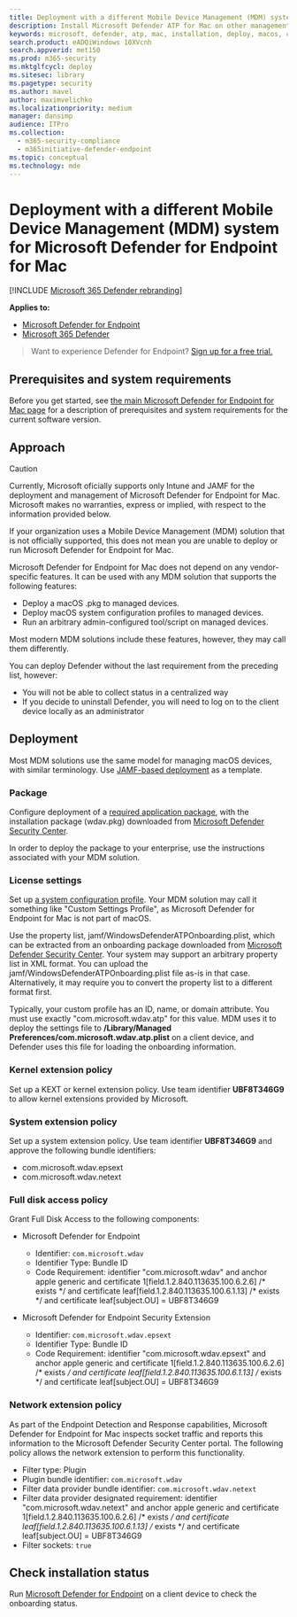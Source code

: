 ```yaml
---
title: Deployment with a different Mobile Device Management (MDM) system for Microsoft Defender ATP for Mac
description: Install Microsoft Defender ATP for Mac on other management solutions.
keywords: microsoft, defender, atp, mac, installation, deploy, macos, catalina, mojave, high sierra
search.product: eADQiWindows 10XVcnh
search.appverid: met150
ms.prod: m365-security
ms.mktglfcycl: deploy
ms.sitesec: library
ms.pagetype: security
ms.author: mavel
author: maximvelichko
ms.localizationpriority: medium
manager: dansimp
audience: ITPro
ms.collection: 
  - m365-security-compliance
  - m365initiative-defender-endpoint
ms.topic: conceptual
ms.technology: mde
---
```


# Deployment with a different Mobile Device Management (MDM) system for Microsoft Defender for Endpoint for Mac

[!INCLUDE [Microsoft 365 Defender rebranding](../../includes/microsoft-defender.md)]


**Applies to:**
- [Microsoft Defender for Endpoint](https://go.microsoft.com/fwlink/p/?linkid=2154037)
- [Microsoft 365 Defender](https://go.microsoft.com/fwlink/p/?linkid=2118804)

> Want to experience Defender for Endpoint? [Sign up for a free trial.](https://www.microsoft.com/microsoft-365/windows/microsoft-defender-atp?ocid=docs-wdatp-investigateip-abovefoldlink)
 
## Prerequisites and system requirements

Before you get started, see [the main Microsoft Defender for Endpoint for Mac page](microsoft-defender-atp-mac.md) for a description of prerequisites and system requirements for the current software version.

## Approach

> [!CAUTION]
> Currently, Microsoft oficially supports only Intune and JAMF for the deployment and management of Microsoft Defender for Endpoint for Mac. Microsoft makes no warranties, express or implied, with respect to the information provided below.

If your organization uses a Mobile Device Management (MDM) solution that is not officially supported, this does not mean you are unable to deploy or run Microsoft Defender for Endpoint for Mac.

Microsoft Defender for Endpoint for Mac does not depend on any vendor-specific features. It can be used with any MDM solution that supports the following features:

- Deploy a macOS .pkg to managed devices.
- Deploy macOS system configuration profiles to managed devices.
- Run an arbitrary admin-configured tool/script on managed devices.

Most modern MDM solutions include these features, however, they may call them differently.

You can deploy Defender without the last requirement from the preceding list, however:

- You will not be able to collect status in a centralized way
- If you decide to uninstall Defender, you will need to log on to the client device locally as an administrator

## Deployment

Most MDM solutions use the same model for managing macOS devices, with similar terminology. Use [JAMF-based deployment](mac-install-with-jamf.md) as a template.

### Package

Configure deployment of a [required application package](mac-install-with-jamf.md), 
with the installation package (wdav.pkg) downloaded from [Microsoft Defender Security Center](mac-install-with-jamf.md).

In order to deploy the package to your enterprise, use the instructions associated with your MDM solution.

### License settings

Set up [a system configuration profile](mac-install-with-jamf.md). 
Your MDM solution may call it something like "Custom Settings Profile", as Microsoft Defender for Endpoint for Mac is not part of macOS.

Use the property list, jamf/WindowsDefenderATPOnboarding.plist, which can be extracted from an onboarding package downloaded from [Microsoft Defender Security Center](mac-install-with-jamf.md).
Your system may support an arbitrary property list in XML format. You can upload the jamf/WindowsDefenderATPOnboarding.plist file as-is in that case.
Alternatively, it may require you to convert the property list to a different format first.

Typically, your custom profile has an ID, name, or domain attribute. You must use exactly "com.microsoft.wdav.atp" for this value.
MDM uses it to deploy the settings file to **/Library/Managed Preferences/com.microsoft.wdav.atp.plist** on a client device, and Defender uses this file for loading the onboarding information.

### Kernel extension policy

Set up a KEXT or kernel extension policy. Use team identifier **UBF8T346G9** to allow kernel extensions provided by Microsoft.

### System extension policy

Set up a system extension policy. Use team identifier **UBF8T346G9** and approve the following bundle identifiers:

- com.microsoft.wdav.epsext
- com.microsoft.wdav.netext

### Full disk access policy

Grant Full Disk Access to the following components:

- Microsoft Defender for Endpoint
    - Identifier: `com.microsoft.wdav`
    - Identifier Type: Bundle ID
    - Code Requirement: identifier "com.microsoft.wdav" and anchor apple generic and certificate 1[field.1.2.840.113635.100.6.2.6] /\* exists \*/ and certificate leaf[field.1.2.840.113635.100.6.1.13] /\* exists \*/ and certificate leaf[subject.OU] = UBF8T346G9

- Microsoft Defender for Endpoint Security Extension
    - Identifier: `com.microsoft.wdav.epsext`
    - Identifier Type: Bundle ID
    - Code Requirement: identifier "com.microsoft.wdav.epsext" and anchor apple generic and certificate 1[field.1.2.840.113635.100.6.2.6] /* exists */ and certificate leaf[field.1.2.840.113635.100.6.1.13] /* exists */ and certificate leaf[subject.OU] = UBF8T346G9

### Network extension policy

As part of the Endpoint Detection and Response capabilities, Microsoft Defender for Endpoint for Mac inspects socket traffic and reports this information to the Microsoft Defender Security Center portal. The following policy allows the network extension to perform this functionality.

- Filter type: Plugin
- Plugin bundle identifier: `com.microsoft.wdav`
- Filter data provider bundle identifier: `com.microsoft.wdav.netext`
- Filter data provider designated requirement: identifier "com.microsoft.wdav.netext" and anchor apple generic and certificate 1[field.1.2.840.113635.100.6.2.6] /* exists */ and certificate leaf[field.1.2.840.113635.100.6.1.13] /* exists */ and certificate leaf[subject.OU] = UBF8T346G9
- Filter sockets: `true`

## Check installation status

Run [Microsoft Defender for Endpoint](mac-install-with-jamf.md) on a client device to check the onboarding status.
